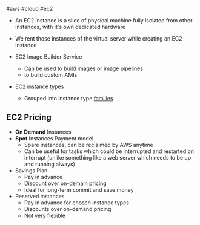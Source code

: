 #aws #cloud #ec2 
- An EC2 instance is a slice of physical machine fully isolated from other instances, with it's own dedicated hardware
- We rent those instances of the virtual server while creating an EC2 instance 

- EC2 Image Builder Service
	- Can be used to build images or image pipelines
	- to build custom AMIs

- EC2 instance types
	- Grouped into instance type [families](https://aws.amazon.com/ec2/instance-types/)

## EC2 Pricing
- **On Demand** Instances
- **Spot** Instances Payment model
	- Spare instances, can be reclaimed by AWS anytime
	- Can be useful for tasks which could be interrupted and restarted on interrupt (unlike something like a web server which needs to be up and running always)
- Savings Plan
	- Pay in advance
	- Discount over on-demain pricing
	- Ideal for long-term commit and save money
- Reserved instances
	- Pay in advance for chosen instance types
	- Discounts over on-demand pricing
	- Not very flexible